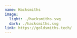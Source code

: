 ```yaml
---
name: Hacksmiths
image:
  light: ./hacksmiths.svg
  dark: ./hacksmiths.svg
link: https://goldsmiths.tech/
---
```

